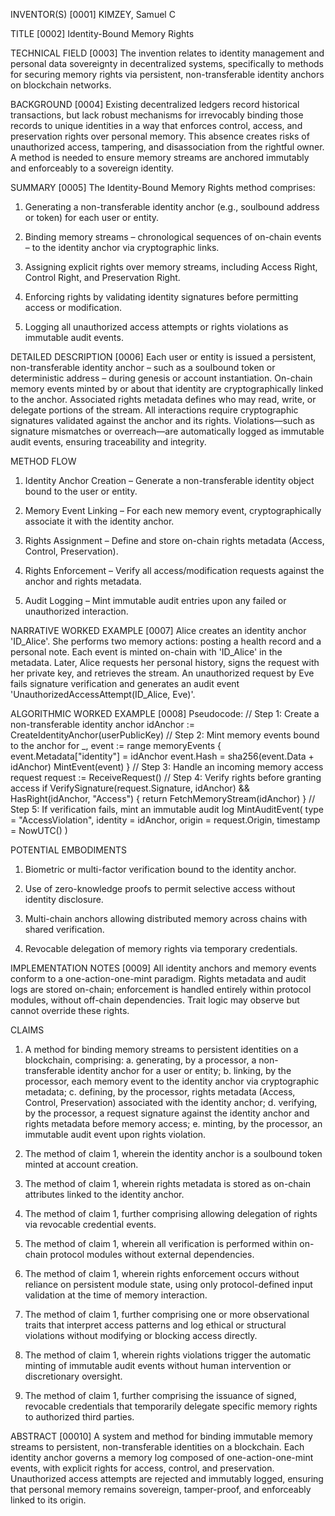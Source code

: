 INVENTOR(S)
[0001]	KIMZEY, Samuel C

TITLE
[0002]	Identity-Bound Memory Rights

TECHNICAL FIELD
[0003]	The invention relates to identity management and personal data sovereignty in decentralized systems, specifically to methods for securing memory rights via persistent, non-transferable identity anchors on blockchain networks.

BACKGROUND
[0004]	Existing decentralized ledgers record historical transactions, but lack robust mechanisms for irrevocably binding those records to unique identities in a way that enforces control, access, and preservation rights over personal memory. This absence creates risks of unauthorized access, tampering, and disassociation from the rightful owner. A method is needed to ensure memory streams are anchored immutably and enforceably to a sovereign identity.

SUMMARY
[0005]	The Identity-Bound Memory Rights method comprises:

1.	Generating a non-transferable identity anchor (e.g., soulbound address or token) for each user or entity.
2.	Binding memory streams – chronological sequences of on-chain events – to the identity anchor via cryptographic links.

3.	Assigning explicit rights over memory streams, including Access Right, Control Right, and Preservation Right.

4.	Enforcing rights by validating identity signatures before permitting access or modification.

5.	Logging all unauthorized access attempts or rights violations as immutable audit events.

DETAILED DESCRIPTION
[0006]	Each user or entity is issued a persistent, non-transferable identity anchor – such as a soulbound token or deterministic address – during genesis or account instantiation. On-chain memory events minted by or about that identity are cryptographically linked to the anchor. Associated rights metadata defines who may read, write, or delegate portions of the stream. All interactions require cryptographic signatures validated against the anchor and its rights. Violations—such as signature mismatches or overreach—are automatically logged as immutable audit events, ensuring traceability and integrity.

METHOD FLOW
1.	Identity Anchor Creation – Generate a non-transferable identity object bound to the user or entity.

2.	Memory Event Linking – For each new memory event, cryptographically associate it with the identity anchor.

3.	Rights Assignment – Define and store on-chain rights metadata (Access, Control, Preservation).

4.	Rights Enforcement – Verify all access/modification requests against the anchor and rights metadata.

5.	Audit Logging – Mint immutable audit entries upon any failed or unauthorized interaction.

NARRATIVE WORKED EXAMPLE
[0007]	Alice creates an identity anchor 'ID_Alice'. She performs two memory actions: posting a health record and a personal note. Each event is minted on-chain with 'ID_Alice' in the metadata. Later, Alice requests her personal history, signs the request with her private key, and retrieves the stream. An unauthorized request by Eve fails signature verification and generates an audit event 'UnauthorizedAccessAttempt(ID_Alice, Eve)'.

ALGORITHMIC WORKED EXAMPLE
[0008]	Pseudocode:
// Step 1: Create a non-transferable identity anchor
idAnchor := CreateIdentityAnchor(userPublicKey)
// Step 2: Mint memory events bound to the anchor
for _, event := range memoryEvents {
    event.Metadata["identity"] = idAnchor
    event.Hash = sha256(event.Data + idAnchor)
    MintEvent(event)
}
// Step 3: Handle an incoming memory access request
request := ReceiveRequest()
// Step 4: Verify rights before granting access
if VerifySignature(request.Signature, idAnchor) &&
   HasRight(idAnchor, "Access") {
    return FetchMemoryStream(idAnchor)
}
// Step 5: If verification fails, mint an immutable audit log
MintAuditEvent(
    type = "AccessViolation",
    identity = idAnchor,
    origin = request.Origin,
    timestamp = NowUTC()
)

POTENTIAL EMBODIMENTS
1.	Biometric or multi-factor verification bound to the identity anchor.

2.	Use of zero-knowledge proofs to permit selective access without identity disclosure.

3.	Multi-chain anchors allowing distributed memory across chains with shared verification.

4.	Revocable delegation of memory rights via temporary credentials.

IMPLEMENTATION NOTES
[0009]	All identity anchors and memory events conform to a one-action-one-mint paradigm. Rights metadata and audit logs are stored on-chain; enforcement is handled entirely within protocol modules, without off-chain dependencies. Trait logic may observe but cannot override these rights.

CLAIMS
1.	A method for binding memory streams to persistent identities on a blockchain, comprising:
a.	generating, by a processor, a non-transferable identity anchor for a user or entity;
b.	linking, by the processor, each memory event to the identity anchor via cryptographic metadata;
c.	defining, by the processor, rights metadata (Access, Control, Preservation) associated with the identity anchor;
d.	verifying, by the processor, a request signature against the identity anchor and rights metadata before memory access;
e.	minting, by the processor, an immutable audit event upon rights violation.

2.	The method of claim 1, wherein the identity anchor is a soulbound token minted at account creation.

3.	The method of claim 1, wherein rights metadata is stored as on-chain attributes linked to the identity anchor.

4.	The method of claim 1, further comprising allowing delegation of rights via revocable credential events.

5.	The method of claim 1, wherein all verification is performed within on-chain protocol modules without external dependencies.

6.	The method of claim 1, wherein rights enforcement occurs without reliance on persistent module state, using only protocol-defined input validation at the time of memory interaction.

7.	The method of claim 1, further comprising one or more observational traits that interpret access patterns and log ethical or structural violations without modifying or blocking access directly.

8.	The method of claim 1, wherein rights violations trigger the automatic minting of immutable audit events without human intervention or discretionary oversight.

9.	The method of claim 1, further comprising the issuance of signed, revocable credentials that temporarily delegate specific memory rights to authorized third parties.

ABSTRACT
[00010]	A system and method for binding immutable memory streams to persistent, non-transferable identities on a blockchain. Each identity anchor governs a memory log composed of one-action-one-mint events, with explicit rights for access, control, and preservation. Unauthorized access attempts are rejected and immutably logged, ensuring that personal memory remains sovereign, tamper-proof, and enforceably linked to its origin.
